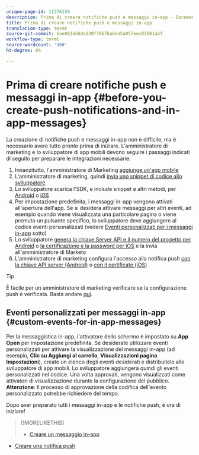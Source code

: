 ```yaml
---
unique-page-id: 11376159
description: Prima di creare notifiche push e messaggi in-app - Documenti Marketo - Documentazione prodotto
title: Prima di creare notifiche push e messaggi in-app
translation-type: tm+mt
source-git-commit: 6ae882dddda220f7067babbe5a057eec82601abf
workflow-type: tm+mt
source-wordcount: '360'
ht-degree: 0%

---
```



# Prima di creare notifiche push e messaggi in-app {#before-you-create-push-notifications-and-in-app-messages}

La creazione di notifiche push e messaggi in-app non è difficile, ma è necessario avere tutto pronto prima di iniziare. L&#39;amministratore di marketing e lo sviluppatore di app mobili devono seguire i passaggi indicati di seguito per preparare le integrazioni necessarie.

1. Innanzitutto, l&#39;amministratore di Marketing [aggiunge un&#39;app mobile](add-a-mobile-app.md)
1. L&#39;amministratore di marketing, quindi [invia uno snippet di codice allo sviluppatore](send-sdk-code-to-a-developer.md)
1. Lo sviluppatore scarica l&#39;SDK, e include snippet e altri metodi, per [Android](https://developers.marketo.com/documentation/mobile/installation-instructions-on-android/) o [iOS](https://developers.marketo.com/documentation/mobile/installation-instructions-on-ios/)
1. Per impostazione predefinita, i messaggi in-app vengono attivati all&#39;apertura dell&#39;app. Se si desidera attivare messaggi per altri eventi, ad esempio quando viene visualizzata una particolare pagina o viene premuto un pulsante specifico, lo sviluppatore deve aggiungere al codice eventi personalizzati (vedere [Eventi personalizzati per i messaggi in-app](#CustomEvents) sotto)
1. Lo sviluppatore [genera la chiave Server API e il numero del progetto per Android](https://developers.marketo.com/documentation/mobile/enabling-push-notifications-on-android/) o [la certificazione e la password per iOS](https://developers.marketo.com/documentation/mobile/enabling-push-notifications-on-ios/) e la invia all&#39;amministratore di Marketo
1. L&#39;amministratore di marketing configura l&#39;accesso alla notifica push [con la chiave API server (Android)](configure-mobile-app-android-push-access.md) o [con il certificato (iOS)](configure-mobile-app-ios-push-access.md)

>[!TIP]
>
>È facile per un amministratore di marketing verificare se la configurazione push è verificata. Basta andare [qui](verify-push-configuration.md).

## Eventi personalizzati per messaggi in-app {#custom-events-for-in-app-messages}

Per la messaggistica in-app, l&#39;attivatore dello schermo è impostato su **App Open** per impostazione predefinita. Se desiderate utilizzare eventi personalizzati per attivare la visualizzazione dei messaggi in-app (ad esempio, **Clic su Aggiungi al carrello**, **Visualizzazioni pagina Impostazioni**), create un elenco degli eventi desiderati e distribuitelo allo sviluppatore di app mobili. Lo sviluppatore aggiungerà quindi gli eventi personalizzati nel codice. Una volta approvati, vengono visualizzati come attivatori di visualizzazione durante la configurazione del pubblico. **Attenzione**: Il processo di approvazione della codifica dell&#39;evento personalizzato potrebbe richiedere del tempo.

Dopo aver preparato tutti i messaggi in-app e le notifiche push, è ora di iniziare!

>[!MORELIKETHIS]
>
>* [Creare un messaggio in-app](https://docs.marketo.com/display/docs/create+an+in-app+message)
   >
   >
* [Creare una notifica push](../../../product-docs/mobile-marketing/push-notifications/create-a-push-notification.md)

>



